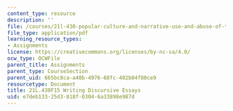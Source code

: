 ```yaml
---
content_type: resource
description: ''
file: /courses/21l-430-popular-culture-and-narrative-use-and-abuse-of-the-fairy-tale-fall-2015/e7deb13325d3818f03046a33898e987d_MIT21L_430F15_Writing.pdf
file_type: application/pdf
learning_resource_types:
- Assignments
license: https://creativecommons.org/licenses/by-nc-sa/4.0/
ocw_type: OCWFile
parent_title: Assignments
parent_type: CourseSection
parent_uid: 665bc8ca-a48b-4976-68fc-402b04f80ce9
resourcetype: Document
title: 21L.430F15 Writing Discursive Essays
uid: e7deb133-25d3-818f-0304-6a33898e987d
---
```

